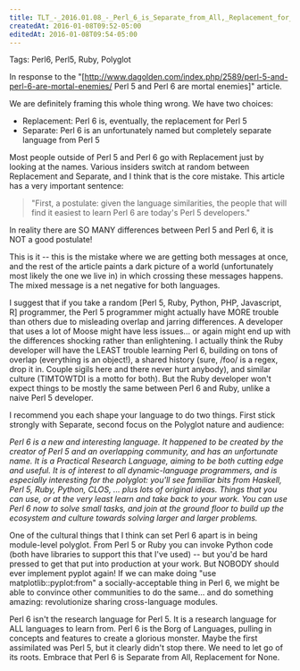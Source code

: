 ```yaml
---
title: TLT_-_2016.01.08_-_Perl_6_is_Separate_from_All,_Replacement_for_None
createdAt: 2016-01-08T09:52-05:00
editedAt: 2016-01-08T09:54-05:00
---
```


Tags: Perl6, Perl5, Ruby, Polyglot

In response to the "[http://www.dagolden.com/index.php/2589/perl-5-and-perl-6-are-mortal-enemies/ Perl 5 and Perl 6 are mortal enemies]" article.

We are definitely framing this whole thing wrong. We have two choices:
* Replacement: Perl 6 is, eventually, the replacement for Perl 5
* Separate: Perl 6 is an unfortunately named but completely separate language from Perl 5

Most people outside of Perl 5 and Perl 6 go with Replacement just by looking at the names. Various insiders switch at random between Replacement and Separate, and I think that is the core mistake. This article has a very important sentence:

<blockquote>
"First, a postulate: given the language similarities, the people that will find it easiest to learn Perl 6 are today's Perl 5 developers."
</blockquote>

In reality there are SO MANY differences between Perl 5 and Perl 6, it is NOT a good postulate!

This is it -- this is the mistake where we are getting both messages at once, and the rest of the article paints a dark picture of a world (unfortunately most likely the one we live in) in which crossing these messages happens. The mixed message is a net negative for both languages.

I suggest that if you take a random [Perl 5, Ruby, Python, PHP, Javascript, R] programmer, the Perl 5 programmer might actually have MORE trouble than others due to misleading overlap and jarring differences. A developer that uses a lot of Moose might have less issues... or again might end up with the differences shocking rather than enlightening. I actually think the Ruby developer will have the LEAST trouble learning Perl 6, building on tons of overlap (everything is an object!), a shared history (sure, /foo/ is a regex, drop it in. Couple sigils here and there never hurt anybody), and similar culture (TIMTOWTDI is a motto for both). But the Ruby developer won't expect things to be mostly the same between Perl 6 and Ruby, unlike a naive Perl 5 developer.

I recommend you each shape your language to do two things. First stick strongly with Separate, second focus on the Polyglot nature and audience:

<i>Perl 6 is a new and interesting language. It happened to be created by the creator of Perl 5 and an overlapping community, and has an unfortunate name. It is a Practical Research Language, aiming to be both cutting edge and useful. It is of interest to all dynamic-language programmers, and is especially interesting for the polyglot: you'll see familiar bits from Haskell, Perl 5, Ruby, Python, CLOS, ... plus lots of original ideas. Things that you can use, or at the very least learn and take back to your work. You can use Perl 6 now to solve small tasks, and join at the ground floor to build up the ecosystem and culture towards solving larger and larger problems.</i>

One of the cultural things that I think can set Perl 6 apart is in being module-level polyglot. From Perl 5 or Ruby you can invoke Python code (both have libraries to support this that I've used) -- but you'd be hard pressed to get that put into production at your work. But NOBODY should ever implement pyplot again! If we can make doing "use matplotlib::pyplot:from<Python>" a socially-acceptable thing in Perl 6, we might be able to convince other communities to do the same... and do something amazing: revolutionize sharing cross-language modules.

Perl 6 isn't the research language for Perl 5. It is a research language for ALL languages to learn from. Perl 6 is the Borg of Languages, pulling in concepts and features to create a glorious monster. Maybe the first assimilated was Perl 5, but it clearly didn't stop there. We need to let go of its roots. Embrace that Perl 6 is Separate from All, Replacement for None.

